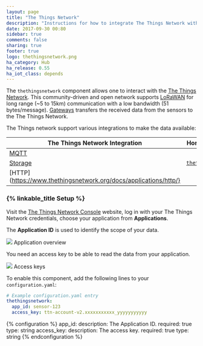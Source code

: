 ```yaml
---
layout: page
title: "The Things Network"
description: "Instructions for how to integrate The Things Network within Home Assistant."
date: 2017-09-30 00:80
sidebar: true
comments: false
sharing: true
footer: true
logo: thethingsnetwork.png
ha_category: Hub
ha_release: 0.55
ha_iot_class: depends
---
```


The `thethingsnetwork` component allows one to interact with the [The Things Network](https://www.thethingsnetwork.org). This community-driven and open network supports [LoRaWAN](https://www.lora-alliance.org/) for long range (~5 to 15km) communication with a low bandwidth (51 bytes/message). [Gateways](https://www.thethingsnetwork.org/docs/gateways/) transfers the received data from the sensors to the The Things Network.

The Things network support various integrations to make the data available:

| The Things Network Integration | Home Assistant platform |
|---|---|
| [MQTT](https://www.thethingsnetwork.org/docs/applications/mqtt/) | |
| [Storage](https://www.thethingsnetwork.org/docs/applications/storage/) | [`thethingsnetwork_storage`](/component/sensor.thethingsnetwork_storage/) |
| [HTTP](https://www.thethingsnetwork.org/docs/applications/http/} | |

### {% linkable_title Setup %}

Visit the [The Things Network Console](https://console.thethingsnetwork.org/) website, log in with your The Things Network credentials, choose your application from **Applications**.

The **Application ID** is used to identify the scope of your data.

<p class='img'>
<img src='/images/components/thethingsnetwork/applications.png' />
Application overview
</p>

You need an access key to be able to read the data from your application.

<p class='img'>
<img src='/images/components/thethingsnetwork/access_key.png' />
Access keys
</p>

To enable this component, add the following lines to your `configuration.yaml`:

```yaml
# Example configuration.yaml entry
thethingsnetwork:
  app_id: sensor-123
  access_key: ttn-account-v2.xxxxxxxxxxx_yyyyyyyyyyy
```

{% configuration %}
  app_id:
    description: The Application ID.
    required: true
    type: string
  access_key:
    description: The access key. 
    required: true
    type: string
{% endconfiguration %}

